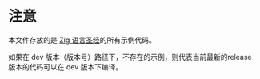 # 注意

本文件存放的是 [Zig 语言圣经](https://zigcc.github.io/zig-course/)的所有示例代码。

如果在 dev 版本（版本号）路径下，不存在的示例，则代表当前最新的release 版本的代码可以在 dev 版本下编译。
